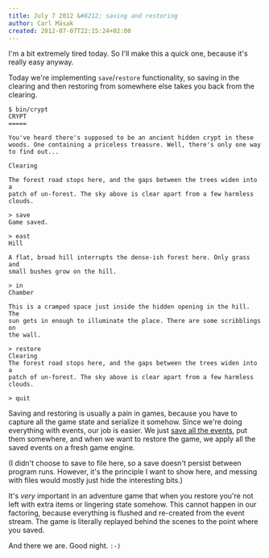 ```yaml
---
title: July 7 2012 &#8212; saving and restoring
author: Carl Mäsak
created: 2012-07-07T22:15:24+02:00
---
```

I'm a bit extremely tired today. So I'll make this a quick one, because it's
really easy anyway.

Today we're implementing `save`/`restore` functionality, so saving in the
clearing and then restoring from somewhere else takes you back from the
clearing.

    $ bin/crypt 
    CRYPT
    =====

    You've heard there's supposed to be an ancient hidden crypt in these
    woods. One containing a priceless treasure. Well, there's only one way
    to find out...

    Clearing

    The forest road stops here, and the gaps between the trees widen into a
    patch of un-forest. The sky above is clear apart from a few harmless clouds.

    > save
    Game saved.

    > east
    Hill

    A flat, broad hill interrupts the dense-ish forest here. Only grass and
    small bushes grow on the hill.

    > in
    Chamber

    This is a cramped space just inside the hidden opening in the hill. The
    sun gets in enough to illuminate the place. There are some scribblings on
    the wall.

    > restore
    Clearing
    The forest road stops here, and the gaps between the trees widen into a
    patch of un-forest. The sky above is clear apart from a few harmless clouds.

    > quit

Saving and restoring is usually a pain in games, because you have to capture
all the game state and serialize it somehow. Since we're doing everything with
events, our job is easier. We just [save all the
events](https://github.com/masak/crypt/commit/02ca38f7d6a2cf7cf42a777922283455be157796),
put them somewhere, and when we want to restore the game, we apply all the
saved events on a fresh game engine.

(I didn't choose to save to file here, so a save doesn't persist between
program runs. However, it's the principle I want to show here, and messing with
files would mostly just hide the interesting bits.)

It's *very* important in an adventure game that when you restore you're not
left with extra items or lingering state somehow. This cannot happen in our
factoring, because everything is flushed and re-created from the event stream.
The game is literally replayed behind the scenes to the point where you saved.

And there we are. Good night. `:-)`
